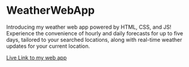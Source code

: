 # WeatherWebApp
Introducing my weather web app powered by HTML, CSS, and JS! Experience the convenience of hourly and daily forecasts for up to five days, tailored to your searched locations, along with real-time weather updates for your current location.

[Live Link to my web app](https://abadhut7.github.io/WeatherWebApp/)

